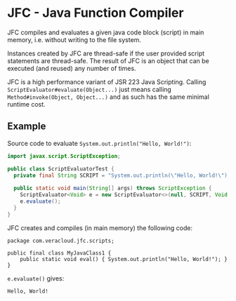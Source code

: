 # JFC - Java Function Compiler

JFC compiles and evaluates a given java code block (script) in main memory, i.e. without writing to the file system.

Instances created by JFC are thread-safe if the user provided script statements are thread-safe. The result of JFC is an object that can be executed (and reused) any number of times. 

JFC is a high performance variant of JSR 223 Java Scripting. Calling `ScriptEvaluator#evaluate(Object...)` just means calling `Method#invoke(Object, Object...)` and as such has the same minimal runtime cost.

## Example

Source code to evaluate `System.out.println("Hello, World!")`:
```java
import javax.script.ScriptException;

public class ScriptEvaluatorTest {
  private final String SCRIPT = "System.out.println(\"Hello, World!\");";
  
  public static void main(String[] args) throws ScriptException {  
    ScriptEvaluator<Void> e = new ScriptEvaluator<>(null, SCRIPT, Void.class, null, null, null);
    e.evaluate();
  }
}
```

JFC creates and compiles (in main memory) the following code:
```
package com.veracloud.jfc.scripts;

public final class MyJavaClass1 {
	public static void eval() { System.out.println("Hello, World!"); }
}
```

`e.evaluate()` gives:
```
Hello, World!
```
